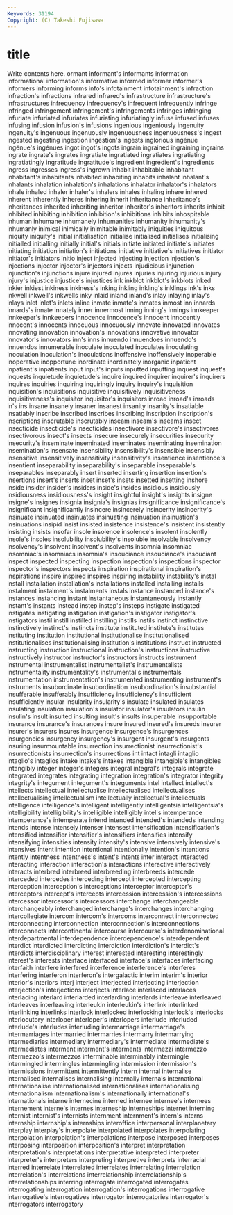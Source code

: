 ```yaml
---
Keywords: 31194 
Copyright: (C) Takeshi Fujisawa
---
```


# title

Write contents here.
ormant informant's informants information informational information's informative informed informer
informer's informers informing informs info's infotainment infotainment's infraction infraction's infractions
infrared infrared's infrastructure infrastructure's infrastructures infrequency infrequency's infrequent infrequently infringe
infringed infringement infringement's infringements infringes infringing infuriate infuriated infuriates infuriating
infuriatingly infuse infused infuses infusing infusion infusion's infusions ingenious ingeniously
ingenuity ingenuity's ingenuous ingenuously ingenuousness ingenuousness's ingest ingested ingesting ingestion
ingestion's ingests inglorious ingénue ingénue's ingénues ingot ingot's ingots ingrain
ingrained ingraining ingrains ingrate ingrate's ingrates ingratiate ingratiated ingratiates ingratiating
ingratiatingly ingratitude ingratitude's ingredient ingredient's ingredients ingress ingresses ingress's ingrown
inhabit inhabitable inhabitant inhabitant's inhabitants inhabited inhabiting inhabits inhalant inhalant's
inhalants inhalation inhalation's inhalations inhalator inhalator's inhalators inhale inhaled inhaler
inhaler's inhalers inhales inhaling inhere inhered inherent inherently inheres inhering
inherit inheritance inheritance's inheritances inherited inheriting inheritor inheritor's inheritors inherits
inhibit inhibited inhibiting inhibition inhibition's inhibitions inhibits inhospitable inhuman inhumane
inhumanely inhumanities inhumanity inhumanity's inhumanly inimical inimically inimitable inimitably iniquities
iniquitous iniquity iniquity's initial initialisation initialise initialised initialises initialising initialled
initialling initially initial's initials initiate initiated initiate's initiates initiating initiation
initiation's initiations initiative initiative's initiatives initiator initiator's initiators initio inject
injected injecting injection injection's injections injector injector's injectors injects injudicious
injunction injunction's injunctions injure injured injures injuries injuring injurious injury
injury's injustice injustice's injustices ink inkblot inkblot's inkblots inked inkier
inkiest inkiness inkiness's inking inkling inkling's inklings ink's inks inkwell
inkwell's inkwells inky inlaid inland inland's inlay inlaying inlay's inlays
inlet inlet's inlets inline inmate inmate's inmates inmost inn innards
innards's innate innately inner innermost inning inning's innings innkeeper innkeeper's
innkeepers innocence innocence's innocent innocently innocent's innocents innocuous innocuously innovate
innovated innovates innovating innovation innovation's innovations innovative innovator innovator's innovators
inn's inns innuendo innuendoes innuendo's innuendos innumerable inoculate inoculated inoculates
inoculating inoculation inoculation's inoculations inoffensive inoffensively inoperable inoperative inopportune inordinate
inordinately inorganic inpatient inpatient's inpatients input input's inputs inputted inputting
inquest inquest's inquests inquietude inquietude's inquire inquired inquirer inquirer's inquirers
inquires inquiries inquiring inquiringly inquiry inquiry's inquisition inquisition's inquisitions inquisitive
inquisitively inquisitiveness inquisitiveness's inquisitor inquisitor's inquisitors inroad inroad's inroads in's
ins insane insanely insaner insanest insanity insanity's insatiable insatiably inscribe
inscribed inscribes inscribing inscription inscription's inscriptions inscrutable inscrutably inseam inseam's
inseams insect insecticide insecticide's insecticides insectivore insectivore's insectivores insectivorous insect's
insects insecure insecurely insecurities insecurity insecurity's inseminate inseminated inseminates inseminating
insemination insemination's insensate insensibility insensibility's insensible insensibly insensitive insensitively insensitivity
insensitivity's insentience insentience's insentient inseparability inseparability's inseparable inseparable's inseparables inseparably
insert inserted inserting insertion insertion's insertions insert's inserts inset inset's
insets insetted insetting inshore inside insider insider's insiders inside's insides
insidious insidiously insidiousness insidiousness's insight insightful insight's insights insigne insigne's
insignes insignia insignia's insignias insignificance insignificance's insignificant insignificantly insincere insincerely
insincerity insincerity's insinuate insinuated insinuates insinuating insinuation insinuation's insinuations insipid
insist insisted insistence insistence's insistent insistently insisting insists insofar insole
insolence insolence's insolent insolently insole's insoles insolubility insolubility's insoluble insolvable
insolvency insolvency's insolvent insolvent's insolvents insomnia insomniac insomniac's insomniacs insomnia's
insouciance insouciance's insouciant inspect inspected inspecting inspection inspection's inspections inspector
inspector's inspectors inspects inspiration inspirational inspiration's inspirations inspire inspired inspires
inspiring instability instability's instal install installation installation's installations installed installing
installs instalment instalment's instalments instals instance instanced instance's instances instancing
instant instantaneous instantaneously instantly instant's instants instead instep instep's insteps
instigate instigated instigates instigating instigation instigation's instigator instigator's instigators instil
instill instilled instilling instills instils instinct instinctive instinctively instinct's instincts
institute instituted institute's institutes instituting institution institutional institutionalise institutionalised institutionalises
institutionalising institution's institutions instruct instructed instructing instruction instructional instruction's instructions
instructive instructively instructor instructor's instructors instructs instrument instrumental instrumentalist instrumentalist's
instrumentalists instrumentality instrumentality's instrumental's instrumentals instrumentation instrumentation's instrumented instrumenting instrument's
instruments insubordinate insubordination insubordination's insubstantial insufferable insufferably insufficiency insufficiency's insufficient
insufficiently insular insularity insularity's insulate insulated insulates insulating insulation insulation's
insulator insulator's insulators insulin insulin's insult insulted insulting insult's insults
insuperable insupportable insurance insurance's insurances insure insured insured's insureds insurer
insurer's insurers insures insurgence insurgence's insurgences insurgencies insurgency insurgency's insurgent
insurgent's insurgents insuring insurmountable insurrection insurrectionist insurrectionist's insurrectionists insurrection's insurrections
int intact intagli intaglio intaglio's intaglios intake intake's intakes intangible
intangible's intangibles intangibly integer integer's integers integral integral's integrals integrate
integrated integrates integrating integration integration's integrator integrity integrity's integument integument's
integuments intel intellect intellect's intellects intellectual intellectualise intellectualised intellectualises intellectualising
intellectualism intellectually intellectual's intellectuals intelligence intelligence's intelligent intelligently intelligentsia intelligentsia's
intelligibility intelligibility's intelligible intelligibly intel's intemperance intemperance's intemperate intend intended
intended's intendeds intending intends intense intensely intenser intensest intensification intensification's
intensified intensifier intensifier's intensifiers intensifies intensify intensifying intensities intensity intensity's
intensive intensively intensive's intensives intent intention intentional intentionally intention's intentions
intently intentness intentness's intent's intents inter interact interacted interacting interaction
interaction's interactions interactive interactively interacts interbred interbreed interbreeding interbreeds intercede
interceded intercedes interceding intercept intercepted intercepting interception interception's interceptions interceptor
interceptor's interceptors intercept's intercepts intercession intercession's intercessions intercessor intercessor's intercessors
interchange interchangeable interchangeably interchanged interchange's interchanges interchanging intercollegiate intercom intercom's
intercoms interconnect interconnected interconnecting interconnection interconnection's interconnections interconnects intercontinental intercourse
intercourse's interdenominational interdepartmental interdependence interdependence's interdependent interdict interdicted interdicting interdiction
interdiction's interdict's interdicts interdisciplinary interest interested interesting interestingly interest's interests
interface interfaced interface's interfaces interfacing interfaith interfere interfered interference interference's
interferes interfering interferon interferon's intergalactic interim interim's interior interior's interiors
interj interject interjected interjecting interjection interjection's interjections interjects interlace interlaced
interlaces interlacing interlard interlarded interlarding interlards interleave interleaved interleaves interleaving
interleukin interleukin's interlink interlinked interlinking interlinks interlock interlocked interlocking interlock's
interlocks interlocutory interloper interloper's interlopers interlude interluded interlude's interludes interluding
intermarriage intermarriage's intermarriages intermarried intermarries intermarry intermarrying intermediaries intermediary intermediary's
intermediate intermediate's intermediates interment interment's interments intermezzi intermezzo intermezzo's intermezzos
interminable interminably intermingle intermingled intermingles intermingling intermission intermission's intermissions intermittent
intermittently intern internal internalise internalised internalises internalising internally internals international
internationalise internationalised internationalises internationalising internationalism internationalism's internationally international's internationals interne
internecine interned internee internee's internees internement interne's internes interneship interneships
internet interning internist internist's internists internment internment's intern's interns internship
internship's internships interoffice interpersonal interplanetary interplay interplay's interpolate interpolated interpolates
interpolating interpolation interpolation's interpolations interpose interposed interposes interposing interposition interposition's
interpret interpretation interpretation's interpretations interpretative interpreted interpreter interpreter's interpreters interpreting
interpretive interprets interracial interred interrelate interrelated interrelates interrelating interrelation interrelation's
interrelations interrelationship interrelationship's interrelationships interring interrogate interrogated interrogates interrogating interrogation
interrogation's interrogations interrogative interrogative's interrogatives interrogator interrogatories interrogator's interrogators interrogatory
